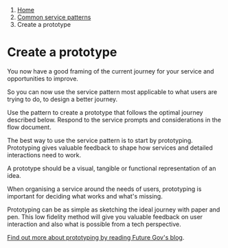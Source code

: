 1.  [Home](/docs/core/contents)
2.	[Common service patterns](/docs/core/common-service-patterns/overview)
3.  Create a prototype

# Create a prototype
You now have a good framing of the current journey for your service and opportunities to improve.

So you can now use the service pattern most applicable to what users are trying to do, to design a better journey. 

Use the pattern to create a prototype that follows the optimal journey described below. Respond to the service prompts and considerations in the flow document. 

The best way to use the service pattern is to start by prototyping. Prototyping gives valuable feedback to shape how services and detailed interactions need to work.

A prototype should be a visual, tangible or functional representation of an idea.

When organising a service around the needs of users, prototyping is important for deciding what works and what's missing. 

Prototyping can be as simple as sketching the ideal journey with paper and pen. This low fidelity method will give you valuable feedback on user interaction and also what is possible from a tech perspective.

[Find out more about prototyping by reading Future Gov's blog](https://blog.wearefuturegov.com/why-do-we-prototype-a2576f0cc52c).
